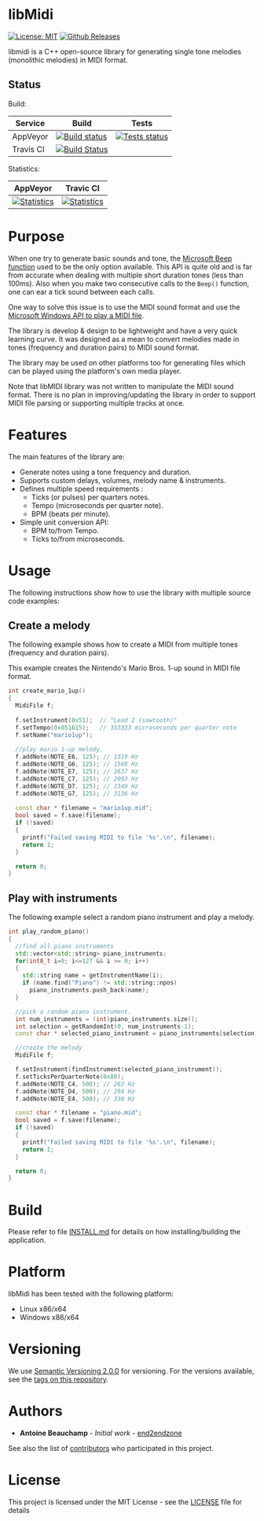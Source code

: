 # libMidi #
[![License: MIT](https://img.shields.io/badge/License-MIT-yellow.svg)](https://opensource.org/licenses/MIT)
[![Github Releases](https://img.shields.io/github/release/end2endzone/libmidi.svg)](https://github.com/end2endzone/libmidi/releases)

libmidi is a C++ open-source library for generating single tone melodies (monolithic melodies) in MIDI format.


## Status ##

Build:

| Service | Build | Tests |
|----|-------|-------|
| AppVeyor | [![Build status](https://img.shields.io/appveyor/ci/end2endzone/libMidi/master.svg?logo=appveyor)](https://ci.appveyor.com/project/end2endzone/libmidi) | [![Tests status](https://img.shields.io/appveyor/tests/end2endzone/libmidi/master.svg?logo=appveyor)](https://ci.appveyor.com/project/end2endzone/libmidi/branch/master/tests) |
| Travis CI | [![Build Status](https://img.shields.io/travis/end2endzone/libMidi/master.svg?logo=travis&style=flat)](https://travis-ci.org/end2endzone/libMidi) |  |

Statistics:

| AppVeyor | Travic CI |
|----------|-----------|
| [![Statistics](https://buildstats.info/appveyor/chart/end2endzone/libmidi)](https://ci.appveyor.com/project/end2endzone/libmidi/branch/master) | [![Statistics](https://buildstats.info/travisci/chart/end2endzone/libMidi)](https://travis-ci.org/end2endzone/libMidi) |




# Purpose #

When one try to generate basic sounds and tone, the [Microsoft Beep function](http://msdn.microsoft.com/en-ca/library/windows/desktop/ms679277(v=vs.85).aspx) used to be the only option available. This API is quite old and is far from accurate when dealing with multiple short duration tones (less than 100ms). Also when you make two consecutive calls to the `Beep()` function, one can ear a tick sound between each calls.

One way to solve this issue is to use the MIDI sound format and use the [Microsoft Windows API to play a MIDI file](http://msdn.microsoft.com/en-us/library/windows/desktop/dd743673(v=vs.85).aspx).

The library is develop & design to be lightweight and have a very quick learning curve. It was designed as a mean to convert melodies made in tones (frequency and duration pairs) to MIDI sound format.

The library may be used on other platforms too for generating files which can be played using the platform's own media player.

Note that libMIDI library was not written to manipulate the MIDI sound format. There is no plan in improving/updating the library in order to support MIDI file parsing or supporting multiple tracks at once.




# Features #

The main features of the library are:

* Generate notes using a tone frequency and duration.
* Supports custom delays, volumes, melody name & instruments.
* Defines multiple speed requirements :
  * Ticks (or pulses) per quarters notes.
  * Tempo (microseconds per quarter note).
  * BPM (beats per minute).
* Simple unit conversion API:
  * BPM to/from Tempo.
  * Ticks to/from microseconds.




# Usage #

The following instructions show how to use the library with multiple source code examples:



## Create a melody ##

The following example shows how to create a MIDI from multiple tones (frequency and duration pairs).

This example creates the Nintendo's Mario Bros. 1-up sound in MIDI file format.

```cpp
int create_mario_1up()
{
  MidiFile f;
 
  f.setInstrument(0x51);  // "Lead 2 (sawtooth)"
  f.setTempo(0x051615);   // 333333 microseconds per quarter note
  f.setName("mario1up");
 
  //play mario 1-up melody.
  f.addNote(NOTE_E6, 125); // 1319 Hz
  f.addNote(NOTE_G6, 125); // 1568 Hz
  f.addNote(NOTE_E7, 125); // 2637 Hz
  f.addNote(NOTE_C7, 125); // 2093 Hz
  f.addNote(NOTE_D7, 125); // 2349 Hz
  f.addNote(NOTE_G7, 125); // 3136 Hz
 
  const char * filename = "mario1up.mid";
  bool saved = f.save(filename);
  if (!saved)
  {
    printf("Failed saving MIDI to file '%s'.\n", filename);
    return 1;
  }

  return 0;
}
```



## Play with instruments ##

The following example select a random piano instrument and play a melody.

```cpp
int play_random_piano()
{
  //find all piano instruments
  std::vector<std::string> piano_instruments;
  for(int8_t i=0; i<=127 && i >= 0; i++)
  {
    std::string name = getInstrumentName(i);
    if (name.find("Piano") != std::string::npos)
      piano_instruments.push_back(name);
  }

  //pick a random piano instrument.
  int num_instruments = (int)piano_instruments.size();
  int selection = getRandomInt(0, num_instruments-1);
  const char * selected_piano_instrument = piano_instruments[selection].c_str();

  //create the melody
  MidiFile f;

  f.setInstrument(findInstrument(selected_piano_instrument));
  f.setTicksPerQuarterNote(0x80);
  f.addNote(NOTE_C4, 500); // 262 Hz
  f.addNote(NOTE_D4, 500); // 294 Hz
  f.addNote(NOTE_E4, 500); // 330 Hz

  const char * filename = "piano.mid";
  bool saved = f.save(filename);
  if (!saved)
  {
    printf("Failed saving MIDI to file '%s'.\n", filename);
    return 1;
  }

  return 0;
}
```




# Build #

Please refer to file [INSTALL.md](INSTALL.md) for details on how installing/building the application.




# Platform #

libMidi has been tested with the following platform:

*   Linux x86/x64
*   Windows x86/x64




# Versioning #

We use [Semantic Versioning 2.0.0](http://semver.org/) for versioning. For the versions available, see the [tags on this repository](https://github.com/end2endzone/libMidi/tags).




# Authors #

* **Antoine Beauchamp** - *Initial work* - [end2endzone](https://github.com/end2endzone)

See also the list of [contributors](https://github.com/end2endzone/libMidi/blob/master/AUTHORS) who participated in this project.




# License #

This project is licensed under the MIT License - see the [LICENSE](LICENSE) file for details

